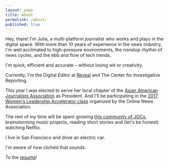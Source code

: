 ```yaml
---
layout: page
title: About
permalink: /about/
published: true
---
```


Hey, there! I'm Julia, a multi-platform journalist who works and plays in the digital space. With more than 10 years of experience in the news industry, I'm well acclimated to high-pressure environments, the nonstop rhythm of news cycles, and the ebb and flow of tech trends.

I'm quick, efficient and accurate – without losing wit or creativity.

Currently, I'm the Digital Editor at [Reveal](https://www.revealnews.org/) and The Center for Investigative Reporting. 

This year I was elected to serve her local chapter of the [Asian American Journalists Association](http://www.aaja.org/) as President. And I'll be participating in the [2017 Women's Leadership Accelerator class](https://journalists.org/programs/womens-leadership-accelerator/2017-class/) organized by the Online News Association. 

The rest of my time will be spent growing [this community of JOCs](https://journalistsofcolor.us/), brainstorming music projects, reading short stories and (let's be honest) watching Netflix.

I live in San Francisco and drive an electric car. 

I'm aware of how clichéd that sounds.

To the [resume](/resume/)!
